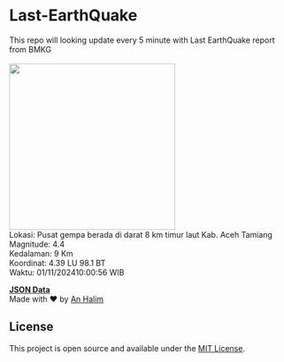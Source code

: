 # Last-EarthQuake
This repo will looking update every 5 minute with Last EarthQuake report from BMKG
<br>
<br>
<img src="https://static.bmkg.go.id/20241101100056.mmi.jpg" width="300"/>
<br>
Lokasi: Pusat gempa berada di darat 8 km timur laut Kab. Aceh Tamiang <br>
Magnitude: 4.4 <br>
Kedalaman: 9 Km <br>
Koordinat: 4.39 LU 98.1 BT <br>
Waktu: 01/11/202410:00:56 WIB <br>

<a href="./data/data.json">**JSON Data**</a>
<br>
Made with ❤️ by <a href="https://github.com/an-halim">An Halim</a>
## License

This project is open source and available under the [MIT License](LICENSE).
